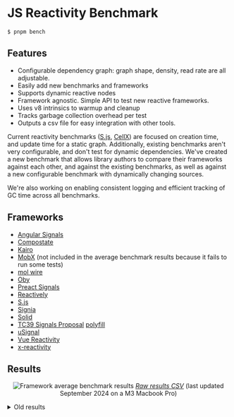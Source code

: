 # JS Reactivity Benchmark

```
$ pnpm bench
```

## Features

- Configurable dependency graph: graph shape, density, read rate are all adjustable.
- Easily add new benchmarks and frameworks
- Supports dynamic reactive nodes
- Framework agnostic. Simple API to test new reactive frameworks.
- Uses v8 intrinsics to warmup and cleanup
- Tracks garbage collection overhead per test
- Outputs a csv file for easy integration with other tools.

Current reactivity benchmarks ([S.js](https://github.com/adamhaile/S/blob/master/bench/bench.js), [CellX](https://github.com/Riim/cellx/blob/master/perf/perf.html)) are focused on creation time, and update time for a static graph. Additionally, existing benchmarks aren't very configurable, and don't test for dynamic dependencies. We've created a new benchmark that allows library authors to compare their frameworks against each other, and against the existing benchmarks, as well as against a new configurable benchmark with dynamically changing sources.

We're also working on enabling consistent logging and efficient tracking of GC time across all benchmarks.

## Frameworks

- [Angular Signals](https://angular.dev/guide/signals/)
- [Compostate](https://github.com/lxsmnsyc/compostate)
- [Kairo](https://github.com/3Shain/kairo)
- [MobX](https://mobx.js.org) (not included in the average benchmark results because it fails to run some tests)
- [mol wire](https://www.npmjs.com/package/mol_wire_lib)
- [Oby](https://github.com/vobyjs/oby)
- [Preact Signals](https://github.com/preactjs/signals)
- [Reactively](https://github.com/milomg/reactively)
- [S.js](https://github.com/adamhaile/S)
- [Signia](https://github.com/tldraw/signia)
- [Solid](https://github.com/solidjs/solid)
- [TC39 Signals Proposal](https://github.com/tc39/proposal-signals) [polyfill](https://github.com/proposal-signals/signal-polyfill)
- [uSignal](https://github.com/WebReflection/usignal)
- [Vue Reactivity](https://vuejs.org/guide/essentials/reactivity-fundamentals.html)
- [x-reactivity](https://www.npmjs.com/package/@solidjs/reactivity)

## Results

<p align='center'>
	<img src="https://github.com/user-attachments/assets/4621879c-fb20-4056-8fd8-f7daa31a07e3" alt="Framework average benchmark results">
	<em><a href="https://github.com/user-attachments/files/16992605/reactivity-bench.csv">Raw results CSV</a></em> (last updated September 2024 on a M3 Macbook Pro)
</p>

<details>
<summary>
Old results
</summary>

The frameworks are all plenty fast for typical applications. The charts report the run time of the test in milliseconds on an M1 laptop, and are made using [Tableau](https://public.tableau.com/). Typical applications will do much more work than a framework benchmark, and at these speeds the frameworks are unlikely to bottleneck overall performance.

That said, there's learning here to improve performance of all the frameworks.

![Performance Results](https://user-images.githubusercontent.com/14153763/221107379-51a93eab-95ac-4c89-9a74-7a1527fc4a03.png)

![Raw](https://user-images.githubusercontent.com/14153763/222212050-5b651e4d-6e71-4667-94e7-eb94b7030bc1.png)

</details>
